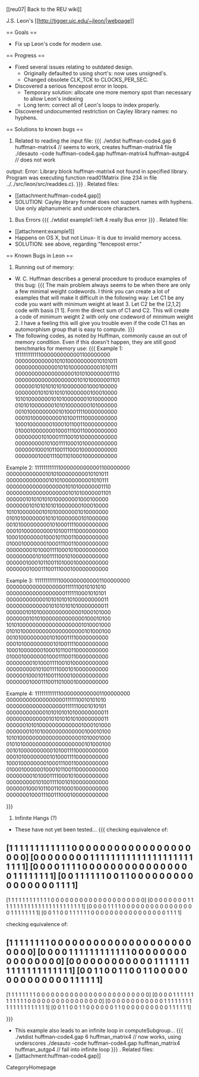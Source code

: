 [[reu07| Back to the REU wiki]]

J.S. Leon's [[http://tigger.uic.edu/~jleon/|webpage]]

== Goals ==

 * Fix up Leon's code for modern use.

== Progress ==

 * Fixed several issues relating to outdated design.
   * Originally defaulted to using short's: now uses unsigned's.
   * Changed obsolete CLK_TCK to CLOCKS_PER_SEC.
 * Discovered a serious fencepost error in loops.
   * Temporary solution: allocate one more memory spot than necessary to allow Leon's indexing
   * Long term: correct all of Leon's loops to index properly.
 * Discovered undocumented restriction on Cayley library names: no hyphens.

== Solutions to known bugs ==

 1. Related to reading the input file:
   {{{
./wtdist huffman-code4.gap 6 huffman-matrix4 // seems to work, creates huffman-matrix4 file
./desauto -code huffman-code4.gap huffman-matrix4 huffman-autgp4 // does not work

output:
Error: Library block huffman-matrix4 not found in specified library.
Program was executing function read01Matrix (line 234 in file
../../src/leon/src/readdes.c).
}}}
  . Related files:
   * [[attachment:huffman-code4.gap]]
  * SOLUTION: Cayley library format does not support names with hyphens. Use only alphanumeric and underscore characters. 

 1. Bus Errors
   {{{
./wtdist example1::left 4 really
Bus error
}}}
  . Related file:
   * [[attachment:example1]] 
  * Happens on OS X, but not Linux- it is due to invalid memory access.
  * SOLUTION: see above, regarding "fencepost error."


== Known Bugs in Leon ==

 1. Running out of memory:
   * W. C. Huffman describes a general procedure to produce examples of this bug:
   {{{
The main problem always seems to be when there are only a few minimal weight codewords.  I think you can create a lot of examples that will make it difficult in the following way: Let C1 be any code you want with minimum weight at least 3. Let C2 be the [2,1,2] code with basis [1 1].  Form the direct sum of C1 and C2.  This will create a code of minimum weight 2 with only one codeword of minimum weight 2.  I have a feeling this will give you trouble even if the code C1 has an automorphism group that is easy to compute.
}}}
   * The following codes, as noted by Huffman, commonly cause an out of memory condition. Even if this doesn't happen, they are still good benchmarks for memory use:
   {{{
Example 1:
1111111111110000000000001100000000
0000000000001010100000000010101011
0000000000000101010000000001010111
0000000000000000001010100000001110
0000000000000000000101010000001101
0000001010101010100000001000100000
0000000101010101010000000100010000
1010100000001010100000001010000000
0101010000000101010000000101000000
0010100000000010100011110000000000
0001010000000001010011110000000000
1000100000001000101100110000000000
0100010000000100011100110000000000
0000000010100011110010100000000000
0000000001010011110001010000000000
0000001000101100111000100000000000
0000000100011100110100010000000000

Example 2:
1111111111110000000000001100000000
0000000000001010100000000010101011
0000000000000101010000000001010111
0000000000000000001010100000001110
0000000000000000000101010000001101
0000001010101010100000001000100000
0000000101010101010000000100010000
1010100000001010100000001010000000
0101010000000101010000000101000000
0010100000000010100011110000000000
0001010000000001010011110000000000
1000100000001000101100110000000000
0100010000000100011100110000000000
0000000010100011110001010000000000
0000000001010011110010100000000000
0000001000101100110100010000000000
0000000100011100111000100000000000

Example 3:
1111111111110000000000001100000000
0000000000000000001111110010101010
0000000000000000001111110001010101
0000000000001010101010100000000011
0000000000000101010101010000000011
0000001010100000000000001000101000
0000000101010000000000000100010100
1010100000000000000000001010001000
0101010000000000000000000101000100
0010100000000010100011110000000000
0001010000000001010011110000000000
1000100000001000101100110000000000
0100010000000100011100110000000000
0000000010100011110010100000000000
0000000001010011110001010000000000
0000001000101100111000100000000000
0000000100011100110100010000000000

Example 4:
1111111111110000000000001100000000
0000000000000000001111110010101010
0000000000000000001111110001010101
0000000000001010101010100000000011
0000000000000101010101010000000011
0000001010100000000000001000101000
0000000101010000000000000100010100
1010100000000000000000001010001000
0101010000000000000000000101000100
0010100000000001010011110000000000
0001010000000010100011110000000000
1000100000000100011100110000000000
0100010000001000101100110000000000
0000000010100011110001010000000000
0000000001010011110010100000000000
0000001000101100110100010000000000
0000000100011100111000100000000000

}}}

 1. Infinite Hangs (?)
   * These have not yet been tested...
   {{{
checking equivalence of:

[1 1 1 1 1 1 1 1 1 1 1 1 0 0 0 0 0 0 0 0 0 0 0 0 0 0 0 0 0 0 0 0]
[0 0 0 0 0 0 0 0 1 1 1 1 1 1 1 1 1 1 1 1 1 1 1 1 1 1 1 1 1 1 1 1]
[0 0 0 0 1 1 1 1 0 0 0 0 0 0 0 0 0 0 0 0 0 0 0 0 1 1 1 1 1 1 1 1]
[0 0 1 1 1 1 1 1 0 0 1 1 0 0 0 0 0 0 0 0 0 0 0 0 0 0 0 0 1 1 1 1]
-----------------------------------------------------------------
[1 1 1 1 1 1 1 1 1 1 1 1 0 0 0 0 0 0 0 0 0 0 0 0 0 0 0 0 0 0 0 0]
[0 0 0 0 0 0 0 0 1 1 1 1 1 1 1 1 1 1 1 1 1 1 1 1 1 1 1 1 1 1 1 1]
[0 0 0 0 1 1 1 1 0 0 0 0 0 0 0 0 0 0 0 0 0 0 0 0 1 1 1 1 1 1 1 1]
[0 0 1 1 0 0 1 1 1 1 1 1 0 0 0 0 0 0 0 0 0 0 0 0 0 0 0 0 1 1 1 1]


checking equivalence of:

[1 1 1 1 1 1 1 1 0 0 0 0 0 0 0 0 0 0 0 0 0 0 0 0 0 0 0 0 0 0 0 0]
[0 0 0 0 1 1 1 1 1 1 1 1 1 1 1 1 0 0 0 0 0 0 0 0 0 0 0 0 0 0 0 0]
[0 0 0 0 0 0 0 0 0 0 0 0 1 1 1 1 1 1 1 1 1 1 1 1 1 1 1 1 1 1 1 1]
[0 0 1 1 0 0 1 1 0 0 1 1 0 0 0 0 0 0 0 0 0 0 0 0 0 0 1 1 1 1 1 1]
-----------------------------------------------------------------
[1 1 1 1 1 1 1 1 0 0 0 0 0 0 0 0 0 0 0 0 0 0 0 0 0 0 0 0 0 0 0 0]
[0 0 0 0 1 1 1 1 1 1 1 1 1 1 1 1 0 0 0 0 0 0 0 0 0 0 0 0 0 0 0 0]
[0 0 0 0 0 0 0 0 0 0 0 0 1 1 1 1 1 1 1 1 1 1 1 1 1 1 1 1 1 1 1 1]
[0 0 1 1 0 0 1 1 0 0 0 0 0 0 1 1 0 0 0 0 0 0 0 0 0 0 1 1 1 1 1 1]

}}}

   * This example also leads to an infinite loop in computeSubgroup...
   {{{
./wtdist huffman-code4.gap 6 huffman_matrix4 // now works, using underscores
./desauto -code huffman-code4.gap huffman_matrix4 huffman_autgp4 // fall into infinite loop
}}}
  . Related files:
   * [[attachment:huffman-code4.gap]]


CategoryHomepage
